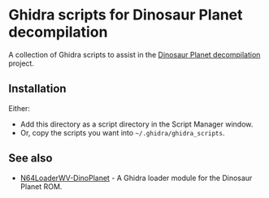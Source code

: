 # Ghidra scripts for Dinosaur Planet decompilation
A collection of Ghidra scripts to assist in the [Dinosaur Planet decompilation](https://github.com/zestydevy/dinosaur-planet) project.

## Installation
Either:
- Add this directory as a script directory in the Script Manager window.
- Or, copy the scripts you want into `~/.ghidra/ghidra_scripts`.

## See also
- [N64LoaderWV-DinoPlanet](https://github.com/Francessco121/N64LoaderWV-DinoPlanet) - A Ghidra loader module for the Dinosaur Planet ROM.
